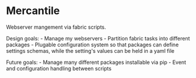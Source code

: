 Mercantile
================

Webserver mangement via fabric scripts.

Design goals:
    - Manage my webservers
    - Partition fabric tasks into different packages
    - Plugable configuration system so that packages can define settings schemas, while
      the setting's values can be held in a yaml file

Future goals:
    - Manage many different packages installable via pip
    - Event and configuration handling between scripts

